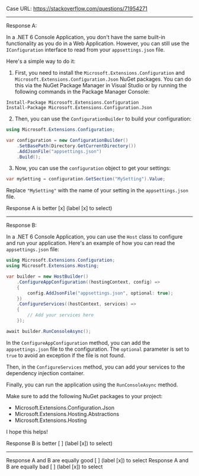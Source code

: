 Case URL: https://stackoverflow.com/questions/71954271

------
Response A:



In a .NET 6 Console Application, you don't have the same built-in functionality as you do in a Web Application. However, you can still use the `IConfiguration` interface to read from your `appsettings.json` file.

Here's a simple way to do it:

1. First, you need to install the `Microsoft.Extensions.Configuration` and `Microsoft.Extensions.Configuration.Json` NuGet packages. You can do this via the NuGet Package Manager in Visual Studio or by running the following commands in the Package Manager Console:

```
Install-Package Microsoft.Extensions.Configuration
Install-Package Microsoft.Extensions.Configuration.Json
```

2. Then, you can use the `ConfigurationBuilder` to build your configuration:

```csharp
using Microsoft.Extensions.Configuration;

var configuration = new ConfigurationBuilder()
    .SetBasePath(Directory.GetCurrentDirectory())
    .AddJsonFile("appsettings.json")
    .Build();
```

3. Now, you can use the `configuration` object to get your settings:

```csharp
var mySetting = configuration.GetSection("MySetting").Value;
```

Replace `"MySetting"` with the name of your setting in the `appsettings.json` file.

Response A is better [x] (label [x] to select)

-------
Response B:

In a .NET 6 Console Application, you can use the `Host` class to configure and run your application. Here's an example of how you can read the `appsettings.json` file:

```c#
using Microsoft.Extensions.Configuration;
using Microsoft.Extensions.Hosting;

var builder = new HostBuilder()
    .ConfigureAppConfiguration((hostingContext, config) =>
    {
        config.AddJsonFile("appsettings.json", optional: true);
    })
    .ConfigureServices((hostContext, services) =>
    {
        // Add your services here
    });

await builder.RunConsoleAsync();
```

In the `ConfigureAppConfiguration` method, you can add the `appsettings.json` file to the configuration. The `optional` parameter is set to `true` to avoid an exception if the file is not found.

Then, in the `ConfigureServices` method, you can add your services to the dependency injection container.

Finally, you can run the application using the `RunConsoleAsync` method.

Make sure to add the following NuGet packages to your project:

- Microsoft.Extensions.Configuration.Json
- Microsoft.Extensions.Hosting.Abstractions
- Microsoft.Extensions.Hosting

I hope this helps!

Response B is better [ ] (label [x]) to select)

-------

Response A and B are equally good [ ] (label [x]) to select
Response A and B are equally bad [ ] (label [x]) to select
